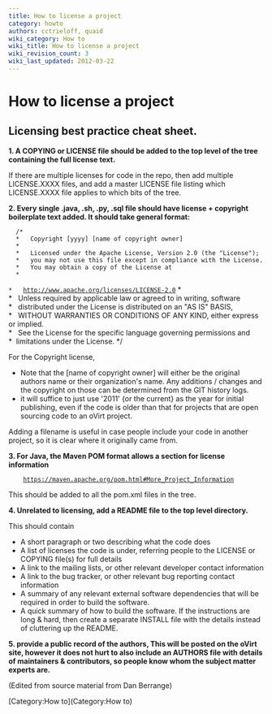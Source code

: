 ```yaml
---
title: How to license a project
category: howto
authors: cctrieloff, quaid
wiki_category: How to
wiki_title: How to license a project
wiki_revision_count: 3
wiki_last_updated: 2012-03-22
---
```


# How to license a project

## Licensing best practice cheat sheet.

**1. A COPYING or LICENSE file should be added to the top level of the tree containing the full license text.**

If there are multiple licenses for code in the repo, then add multiple LICENSE.XXXX files, and add a master LICENSE file listing which LICENSE.XXXX file applies to which bits of the tree.

**2. Every single .java, .sh, .py, .sql file should have license + copyright boilerplate text added. It should take general format:**

      /*
      *   Copyright [yyyy] [name of copyright owner]
      *
      *   Licensed under the Apache License, Version 2.0 (the "License");
      *   you may not use this file except in compliance with the License.
      *   You may obtain a copy of the License at
      *
`*   `[`http://www.apache.org/licenses/LICENSE-2.0`](http://www.apache.org/licenses/LICENSE-2.0)
      *
      *   Unless required by applicable law or agreed to in writing, software
      *   distributed under the License is distributed on an "AS IS" BASIS,
      *   WITHOUT WARRANTIES OR CONDITIONS OF ANY KIND, either express or implied.
      *   See the License for the specific language governing permissions and
      *  limitations under the License.
      */

For the Copyright license,

*   Note that the [name of copyright owner] will either be the original authors name or their organization's name. Any additions / changes and the copyright on those can be determined from the GIT history logs.
*   it will suffice to just use '2011' {or the current} as the year for initial publishing, even if the code is older than that for projects that are open sourcing code to an oVirt project.

Adding a filename is useful in case people include your code in another project, so it is clear where it originally came from.

**3. For Java, the Maven POM format allows a section for license information**

`    `[`https://maven.apache.org/pom.html#More_Project_Information`](https://maven.apache.org/pom.html#More_Project_Information)

This should be added to all the pom.xml files in the tree.

**4. Unrelated to licensing, add a README file to the top level directory.**

This should contain

*   A short paragraph or two describing what the code does
*   A list of licenses the code is under, referring people to the LICENSE or COPYING file(s) for full details
*   A link to the mailing lists, or other relevant developer contact information
*   A link to the bug tracker, or other relevant bug reporting contact information
*   A summary of any relevant external software dependencies that will be required in order to build the software.
*   A quick summary of how to build the software. If the instructions are long & hard, then create a separate INSTALL file with the details instead of cluttering up the README.

**5. provide a public record of the authors, This will be posted on the oVirt site, however it does not hurt to also include an AUTHORS file with details of maintainers & contributors, so people know whom the subject matter experts are.**

(Edited from source material from Dan Berrange)

[Category:How to](Category:How to)
